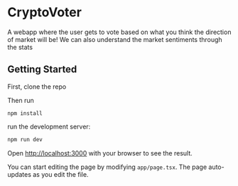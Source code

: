 # CryptoVoter

A webapp where the user gets to vote based on what you think the direction of market will be! We can also understand the market sentiments through the stats

## Getting Started

First, clone the repo

Then run

```base
npm install
```

run the development server:

```bash
npm run dev
```

Open [http://localhost:3000](http://localhost:3000) with your browser to see the result.

You can start editing the page by modifying `app/page.tsx`. The page auto-updates as you edit the file.
